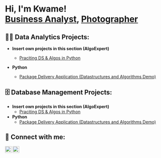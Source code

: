 <h1>Hi, I'm Kwame! <br/><a href="https://www.linkedin.com/in/kwameakomeah/">Business Analyst</a>, <a href="https://boat10studios.mypixieset.com/?fbclid=PAZXh0bgNhZW0CMTEAAaadz8RGO0pb1lvV9zVMkVHDA3n78zH_vGi7GO-uK4GsvuOKjbD24fXL4H4_aem_s693rwT9f2Aue8jxhaBNEQ">Photographer</a></h1>

 <b> </b>
 <b> </b>
  
<h2>👨‍💻 Data Analytics Projects:</h2>

- <b>Insert own projects in this section (AlgoExpert)</b>
  - [Praciting DS & Algos in Python](https://github.com/joshmadakor1/Algorithms-Practice)
- <b>Python</b>
  - [Package Delivery Application (Datastructures and Algorithms Demo)](https://github.com/joshmadakor1/Package-Delivery-Pathfinding-Algorithm)

  <b> </b>
  <b> </b>
   
<h2>🗄️ Database Management Projects:</h2>

- <b>Insert own projects in this section (AlgoExpert)</b>
  - [Praciting DS & Algos in Python](https://github.com/joshmadakor1/Algorithms-Practice)
- <b>Python</b>
  - [Package Delivery Application (Datastructures and Algorithms Demo)](https://github.com/joshmadakor1/Package-Delivery-Pathfinding-Algorithm)

 <b> </b>
 <b> </b>

<h2> 🤳 Connect with me:</h2>

[<img align="left" alt="KwameAkomeah | LinkedIn" width="22px" src="https://cdn.jsdelivr.net/npm/simple-icons@v3/icons/linkedin.svg" />][linkedin]
[<img align="left" alt="KwameAkomeah | Instagram" width="22px" src="https://cdn.jsdelivr.net/npm/simple-icons@v3/icons/instagram.svg" />][instagram]


[instagram]:https://www.instagram.com/boat10studios/?hl=en
[linkedin]:https://www.linkedin.com/in/kwameakomeah/
